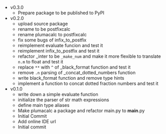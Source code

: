 - v0.3.0
  - Prepare package to be published to PyPI
- v0.2.0
  - upload source package
  - rename to be postfixcalc
  - rename plumacalc to postfixcalc
  - fix some bugs of infix_to_postfix
  - reimplement evaluate funcion and test it
  - reimplement infix_to_postfix and test it
  - refactor _inter to be `_make_num` and make it more flexible to translate `n.m` to float and test it
  - replace `**` with `^` of _black_format function and test it
  - remove `.n` parsing of _concat_dotted_numbers function
  - write black_format function and remove type hints
  - implement a function to concat dotted fraction numbers and test it
- v0.1.0
  - write down a simple evaluate function
  - initialize the parser of str math expressions
  - define main type aliases
  - Make plumacalc a package and refactor main.py to __main__.py
  - Initial Commit
  - Add online IDE url
  - Initial commit
